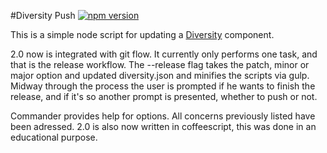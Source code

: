 #Diversity Push
[![npm version](https://badge.fury.io/js/diversity-push.svg)](http://badge.fury.io/js/diversity-push)

This is a simple node script for updating a [Diversity](https://diversity.io/) component.

2.0 now is integrated with git flow. It currently only performs one task, and that is the release workflow. The --release flag takes the patch, minor or major option and updated diversity.json and minifies the scripts via gulp.
Midway through the process the user is prompted if he wants to finish the release, and if it's so another prompt is presented, whether to push or not.

Commander provides help for options. All concerns previously listed have been adressed. 2.0 is also now written in coffeescript, this was done in an educational purpose. 

